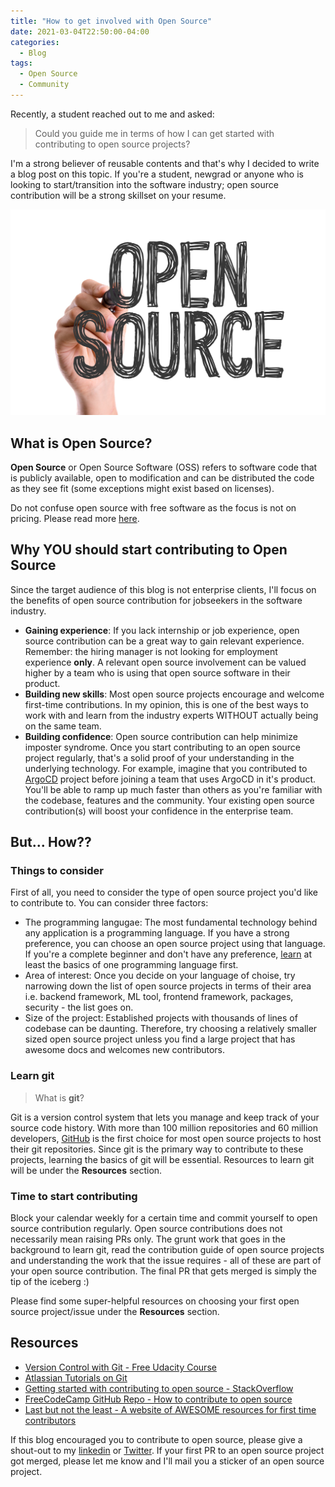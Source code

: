 ```yaml
---
title: "How to get involved with Open Source"
date: 2021-03-04T22:50:00-04:00
categories:
  - Blog
tags:
  - Open Source
  - Community
---
```


Recently, a student reached out to me and asked:
> Could you guide me in terms of how I can get started with contributing to open source projects?

I'm a strong believer of reusable contents and that's why I decided to write a blog post on this topic. If you're a student, newgrad or anyone who is looking to start/transition into the software industry; open source contribution will be a strong skillset on your resume. 

![Open Source](/assets/images/open-source.jpeg)

## What is Open Source?

**Open Source** or Open Source Software (OSS) refers to software code that is publicly available, open to modification and can be distributed the code as they see fit (some exceptions might exist based on licenses).

Do not confuse open source with free software as the focus is not on pricing. Please read more [here](https://www.gnu.org/philosophy/open-source-misses-the-point.en.html#:~:text=Nearly%20all%20open%20source%20software,version%20and%20using%20it%20privately.). 

## Why YOU should start contributing to Open Source

Since the target audience of this blog is not enterprise clients, I'll focus on the benefits of open source contribution for jobseekers in the software industry. 

- **Gaining experience**: If you lack internship or job experience, open source contribution can be a great way to gain relevant experience. Remember: the hiring manager is not looking for employment experience **only**. A relevant open source involvement can be valued higher by a team who is using that open source software in their product.
- **Building new skills**: Most open source projects encourage and welcome first-time contributions. In my opinion, this is one of the best ways to work with and learn from the industry experts WITHOUT actually being on the same team.
- **Building confidence**: Open source contribution can help minimize imposter syndrome. Once you start contributing to an open source project regularly, that's a solid proof of your understanding in the underlying technology. For example, imagine that you contributed to [ArgoCD](https://argoproj.github.io/argo-cd/) project before joining a team that uses ArgoCD in it's product. You'll be able to ramp up much faster than others as you're familiar with the codebase, features and the community. Your existing open source contribution(s) will boost your confidence in the enterprise team. 

## But... How??

### Things to consider

First of all, you need to consider the type of open source project you'd like to contribute to. You can consider three factors:

- The programming langugae: The most fundamental technology behind any application is a programming language. If you have a strong preference, you can choose an open source project using that language. If you're a complete beginner and don't have any preference, [learn](www.freecodecamp.org) at least the basics of one programming language first. 
- Area of interest: Once you decide on your language of choise, try narrowing down the list of open source projects in terms of their area i.e. backend framework, ML tool, frontend framework, packages, security - the list goes on. 
- Size of the project: Established projects with thousands of lines of codebase can be daunting. Therefore, try choosing a relatively smaller sized open source project unless you find a large project that has awesome docs and welcomes new contributors. 

### Learn git

> What is **git**? 

Git is a version control system that lets you manage and keep track of your source code history. With more than 100 million repositories and 60 million developers, [GitHub](https://github.com/) is the first choice for most open source projects to host their git repositories. Since git is the primary way to contribute to these projects, learning the basics of git will be essential. Resources to learn git will be under the **Resources** section.

### Time to start contributing

Block your calendar weekly for a certain time and commit yourself to open source contribution regularly. Open source contributions does not necessarily mean raising PRs only. The grunt work that goes in the background to learn git, read the contribution guide of open source projects and understanding the work that the issue requires - all of these are part of your open source contribution. The final PR that gets merged is simply the tip of the iceberg :)

Please find some super-helpful resources on choosing your first open source project/issue under the **Resources** section.

## Resources

- [Version Control with Git - Free Udacity Course](https://www.udacity.com/course/version-control-with-git--ud123)
- [Atlassian Tutorials on Git](https://www.atlassian.com/git)
- [Getting started with contributing to open source - StackOverflow](https://stackoverflow.blog/2020/08/03/getting-started-with-contributing-to-open-source/)
- [FreeCodeCamp GitHub Repo - How to contribute to open source](https://github.com/freeCodeCamp/how-to-contribute-to-open-source)
- [Last but not the least - A website of AWESOME resources for first time contributors](https://www.firsttimersonly.com/)

If this blog encouraged you to contribute to open source, please give a shout-out to my [linkedin](https://www.linkedin.com/in/diahmed/) or [Twitter](https://twitter.com/DewanAhmed). If your first PR to an open source project got merged, please let me know and I'll mail you a sticker of an open source project.  